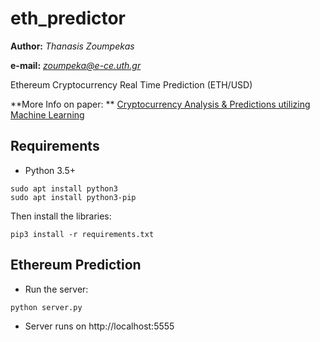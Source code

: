 # eth_predictor

**Author:** *Thanasis Zoumpekas*

**e-mail:** *zoumpeka@e-ce.uth.gr*


Ethereum Cryptocurrency Real Time Prediction (ETH/USD)

**More Info on paper: ** [Cryptocurrency Analysis & Predictions utilizing Machine Learning](https://figshare.com/s/2b20112ec88bd085598c)


## Requirements 

* Python 3.5+

```
sudo apt install python3
sudo apt install python3-pip
```

Then install the libraries:

```
pip3 install -r requirements.txt

```
## Ethereum Prediction 

* Run the server:

```
python server.py

```

* Server runs on http://localhost:5555
